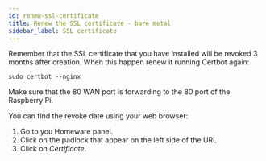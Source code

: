 ```yaml
---
id: renew-ssl-certificate
title: Renew the SSL certificate - bare metal
sidebar_label: SSL certificate
---
```


Remember that the SSL certificate that you have installed will be revoked 3 months after creation. When this happen renew it running Certbot again:
```
sudo certbot --nginx
```
Make sure that the 80 WAN port is forwarding to the 80 port of the Raspberry Pi.

You can find the revoke date using your web browser:

1. Go to you Homeware panel.
2. Click on the padlock that appear on the left side of the URL.
3. Click on _Certificate_.
